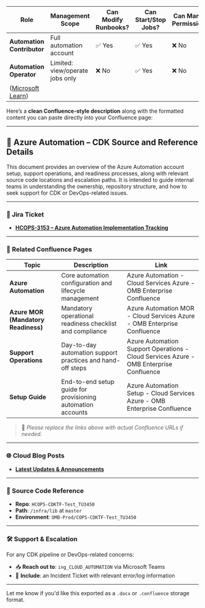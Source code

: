 | Role                       | Management Scope                | Can Modify Runbooks? | Can Start/Stop Jobs? | Can Manage Permissions? |
| -------------------------- | ------------------------------- | -------------------- | -------------------- | ----------------------- |
| **Automation Contributor** | Full automation account         | ✅ Yes                | ✅ Yes                | ❌ No                    |
| **Automation Operator**    | Limited: view/operate jobs only | ❌ No                 | ✅ Yes                | ❌ No                    |
| ([Microsoft Learn][1])     |                                 |                      |                      |                         |

[1]: https://learn.microsoft.com/en-us/azure/automation/automation-role-based-access-control?utm_source=chatgpt.com "Manage role permissions and security in Azure Automation"









Here’s a **clean Confluence-style description** along with the formatted content you can paste directly into your Confluence page:

---

## 📄 Azure Automation – CDK Source and Reference Details

This document provides an overview of the Azure Automation account setup, support operations, and readiness processes, along with relevant source code locations and escalation paths. It is intended to guide internal teams in understanding the ownership, repository structure, and how to seek support for CDK or DevOps-related issues.

---

### 🔗 Jira Ticket

* **[HCOPS-3153 – Azure Automation Implementation Tracking](https://OMB.atlassian.net/browse/HCOPS-3153)**

---

### 📘 Related Confluence Pages

| Topic                               | Description                                                 | Link                                                                                   |
| ----------------------------------- | ----------------------------------------------------------- | -------------------------------------------------------------------------------------- |
| **Azure Automation**                | Core automation configuration and lifecycle management      | Azure Automation - Cloud Services Azure - OMB Enterprise Confluence                    |
| **Azure MOR (Mandatory Readiness)** | Mandatory operational readiness checklist and compliance    | Azure Automation MOR - Cloud Services Azure - OMB Enterprise Confluence                |
| **Support Operations**              | Day-to-day automation support practices and hand-off steps  | Azure Automation Support Operations - Cloud Services Azure - OMB Enterprise Confluence |
| **Setup Guide**                     | End-to-end setup guide for provisioning automation accounts | Azure Automation Setup - Cloud Services Azure - OMB Enterprise Confluence              |

> 🔗 *Please replace the links above with actual Confluence URLs if needed.*

---

### 🌐 Cloud Blog Posts

* **[Latest Updates & Announcements](https://OMB.atlassian.net/wiki/spaces/AUTOMATE/pages/243271660/News+Announcements+Blog+Updates)**

---

### 🧩 Source Code Reference

* **Repo**: `HCOPS-CDKTF-Test_TU3450`
* **Path**: `/infra/lib` at `master`
* **Environment**: `OMB-Prod/COPS-CDKTF-Test_TU3450`

---

### 🛠️ Support & Escalation

For any CDK pipeline or DevOps-related concerns:

* 📥 **Reach out to**: `ing_CLOUD_AUTOMATION` via Microsoft Teams
* 🧾 **Include**: an Incident Ticket with relevant error/log information

---

Let me know if you'd like this exported as a `.docx` or `.confluence` storage format.

